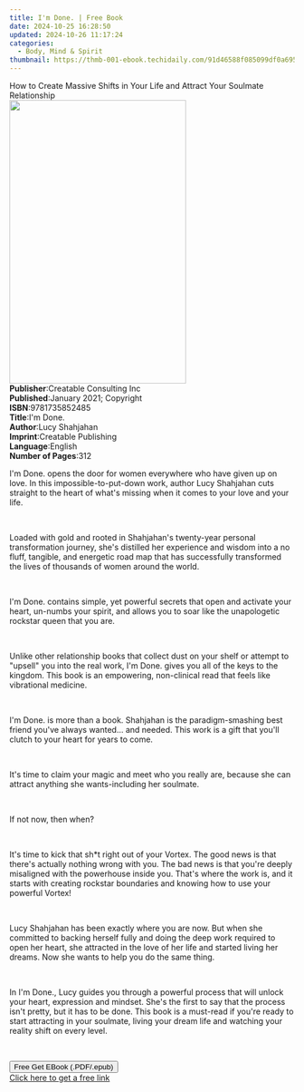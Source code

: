 ```yaml
---
title: I'm Done. | Free Book
date: 2024-10-25 16:28:50
updated: 2024-10-26 11:17:24
categories:
  - Body, Mind & Spirit
thumbnail: https://thmb-001-ebook.techidaily.com/91d46588f085099df0a695704fff3a3a164b03212af51542d4ead5ecbfc2e20c.jpg
---
```

<main id="book-container">
  <div class="flex flex-col">
    <div class="book-brief flex-1 py-6 px-4 sm:p-6 md:py-10 md:px-8">
      <!-- brief-->
      <div class="book-brief-main">
        How to Create Massive Shifts in Your Life and Attract Your Soulmate
        Relationship
      </div>
    </div>
    <div
      class="book-meta-info flex-1 grid gap-4 col-start-1 col-end-3 row-start-1 sm:mb-6 sm:grid-cols-4 lg:gap-6 lg:col-start-2 lg:row-end-6 lg:row-span-6 lg:mb-0"
    >
      <div
        class="book-meta-info-left place-content-center mt-4 p-4 text-sm leading-6 col-start-2 col-span-2 dark:text-slate-400"
      >
        <img
          class="w-full h-500 object-cover rounded-lg sm:h-255 sm:col-span-2 lg:col-span-full"
          src="https://img-001-ebook.techidaily.com/e5f3ecc3451b6953877d30b6614283e15b59868b208020a33d05da672688cf0f.jpg"
          alt=""
          width="312"
          height="500"
        />
      </div>
      <div
        class="book-meta-info-right mt-2 col-start-1 row-start-2 col-span-3 self-center"
      >
        <!-- meta data  -->
        <div class="flex flex-col px-4 md:px-8">
          <div class="flex-1">
            <strong>Publisher</strong>:<span class="px-2"
              >Creatable Consulting Inc</span
            >
          </div>
          <div class="flex-1">
            <strong>Published</strong>:<span class="px-2"
              >January 2021; Copyright</span
            >
          </div>
          <div class="flex-1">
            <strong>ISBN</strong>:<span class="px-2">9781735852485</span>
          </div>
          <div class="flex-1">
            <strong>Title</strong>:<span class="px-2">I&#39;m Done.</span>
          </div>
          <div class="flex-1">
            <strong>Author</strong>:<span class="px-2">Lucy Shahjahan</span>
          </div>
          <div class="flex-1">
            <strong>Imprint</strong>:<span class="px-2"
              >Creatable Publishing</span
            >
          </div>
          <div class="flex-1">
            <strong>Language</strong>:<span class="px-2">English</span>
          </div>
          <div class="flex-1">
            <strong>Number of Pages</strong>:<span class="px-2">312</span>
          </div>
        </div>
      </div>
    </div>
    <div class="book-description flex-1 py-6 px-4 sm:p-6 md:py-10 md:px-8">
      <div class="book-description-main">
        <div accordion-content="" id="description">
          <p>
            I'm Done. opens the door for women everywhere who have given up on
            love. In this impossible-to-put-down work, author Lucy Shahjahan
            cuts straight to the heart of what's missing when it comes to your
            love and your life.
          </p>
          <p><br /></p>
          <p>
            Loaded with gold and rooted in Shahjahan's twenty-year personal
            transformation journey, she's distilled her experience and wisdom
            into a no fluff, tangible, and energetic road map that has
            successfully transformed the lives of thousands of women around the
            world.
          </p>
          <p><br /></p>
          <p>
            I'm Done. contains simple, yet powerful secrets that open and
            activate your heart, un-numbs your spirit, and allows you to soar
            like the unapologetic rockstar queen that you are.
          </p>
          <p><br /></p>
          <p>
            Unlike other relationship books that collect dust on your shelf or
            attempt to "upsell" you into the real work, I'm Done. gives you all
            of the keys to the kingdom. This book is an empowering, non-clinical
            read that feels like vibrational medicine.
          </p>
          <p><br /></p>
          <p>
            I'm Done. is more than a book. Shahjahan is the paradigm-smashing
            best friend you've always wanted... and needed. This work is a gift
            that you'll clutch to your heart for years to come.
          </p>
          <p><br /></p>
          <p>
            It's time to claim your magic and meet who you really are, because
            she can attract anything she wants-including her soulmate.
          </p>
          <p><br /></p>
          <p>If not now, then when?</p>
          <p><br /></p>
          <p>
            It's time to kick that sh*t right out of your Vortex. The good news
            is that there's actually nothing wrong with you. The bad news is
            that you're deeply misaligned with the powerhouse inside you. That's
            where the work is, and it starts with creating rockstar boundaries
            and knowing how to use your powerful Vortex!
          </p>
          <p><br /></p>
          <p>
            Lucy Shahjahan has been exactly where you are now. But when she
            committed to backing herself fully and doing the deep work required
            to open her heart, she attracted in the love of her life and started
            living her dreams. Now she wants to help you do the same thing.
          </p>
          <p><br /></p>
          <p>
            In I'm Done., Lucy guides you through a powerful process that will
            unlock your heart, expression and mindset. She's the first to say
            that the process isn't pretty, but it has to be done. This book is a
            must-read if you're ready to start attracting in your soulmate,
            living your dream life and watching your reality shift on every
            level.
          </p>
          <p><br /></p>
        </div>
        <div class="accordion-fader"></div>
      </div>
    </div>
    <div class="book-excerpts flex-1 py-6 px-4 sm:p-6 md:py-10 md:px-8"></div>
    <div
      class="book-about-author flex-1 py-6 px-4 sm:p-6 md:py-10 md:px-8"
    ></div>
    <div class="book-free-get flex-1 py-6 px-4 sm:p-6 md:py-10 md:px-8">
      <button
        id="btn-free-get"
        class="bg-blue-500 hover:bg-blue-700 text-white font-bold py-2 px-4 rounded"
      >
        Free Get EBook (.PDF/.epub)
      </button>
      <div id="countdown-display" class="px-2 text-lg mt-2"></div>
      <a
        id="free-link"
        class="hidden bg-blue-500 hover:bg-blue-700 text-white font-bold py-2 px-4 rounded"
        href="https://www.ebooks.com/en-us/book/210211036/i-m-done/lucy-shahjahan/"
        target="_blank"
        >Click here to get a free link</a
      >
    </div>
    <script>
      let countdownTime = 0;
      let countdownInterval = null;
      document
        .getElementById('btn-free-get')
        .addEventListener('click', startCountdown);
      function startCountdown() {
        countdownTime = new Date().getTime() + 60000 * 3;
        countdownInterval = setInterval(updateCountdown, 1000);
        document.getElementById('btn-free-get').disabled = true;
        document
          .getElementById('btn-free-get')
          .classList.add('bg-gray-500', 'cursor-not-allowed');
      }
      function updateCountdown() {
        let currentTime = new Date().getTime();
        let timeLeft = countdownTime - currentTime;
        let secondsLeft = Math.floor(timeLeft / 1000);
        document.getElementById('countdown-display').innerHTML =
          `Remaining time: ${secondsLeft} seconds.`;
        if (secondsLeft <= 0) {
          clearInterval(countdownInterval);
          document.getElementById('btn-free-get').classList.add('hidden');
          document.getElementById('free-link').classList.remove('hidden');
          document.getElementById('countdown-display').innerHTML = '';
        }
      }
    </script>
  </div>
</main>
